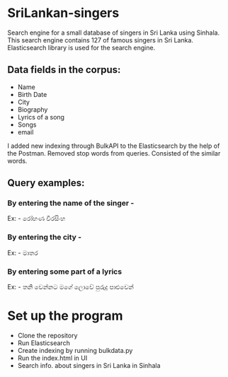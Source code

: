 # SriLankan-singers
Search engine for a small database of singers in Sri Lanka using Sinhala.
This search engine contains 127 of famous singers in Sri Lanka.
Elasticsearch library is used for the search engine.
## Data fields in the corpus:
* Name
* Birth Date
* City
* Biography
* Lyrics of a song
* Songs
* email

I added new indexing through BulkAPI to the Elasticsearch by the help of the Postman.
Removed stop words from queries. 
Consisted of the similar words.

## Query examples:
### By entering the name of the singer - 
Ex: - රෝහණ වීරසිංහ
### By entering the city -
Ex: - මාතර
### By entering some part of a lyrics
Ex: - තනි වෙන්නට මගේ ලොවේ පුරුදු පාළුවෙන්

# Set up the program
* Clone the repository
* Run Elasticsearch
* Create indexing by running bulkdata.py
* Run the index.html in UI 
* Search info. about singers in Sri Lanka in Sinhala
